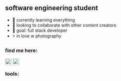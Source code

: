 ## software engineering student

- 🌱 currently learning everything
- 👯 looking to collaborate with other content creators
- 🥅 goal: full stack developer
- ⚡ in love w photography


### find me here:
[<img align="left" alt="codeSTACKr | LinkedIn" width="22px" src="https://cdn.jsdelivr.net/npm/simple-icons@v3/icons/linkedin.svg" />][linkedin]
[<img align="left" alt="codeSTACKr | Instagram" width="22px" src="https://cdn.jsdelivr.net/npm/simple-icons@v3/icons/instagram.svg" />][instagram]

<br />

### tools:

[instagram]: https://instagram.com/zoljann
[linkedin]: https://linkedin.com/in/codeSTACKr
